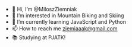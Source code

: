- 👋 Hi, I’m @MiloszZiemniak
- 👀 I’m interested in Mountain Biking and Skiing 
- 🌱 I’m currently learning JavaScript and Python
- 📫 How to reach me ziemiaaak@gmail.com
- 📚 Studying at PJATK!
